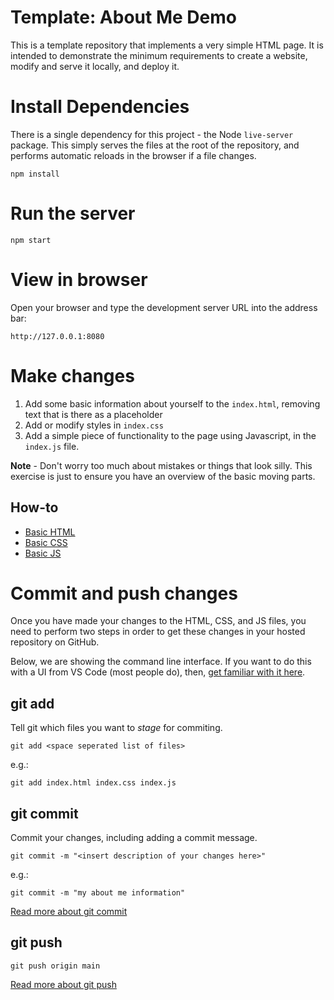 # Template: About Me Demo

This is a template repository that implements a very simple HTML page. It is intended to demonstrate the minimum requirements to create a website, modify and serve it locally, and deploy it.

# Install Dependencies

There is a single dependency for this project - the Node `live-server` package. This simply serves the files at the root of the repository, and performs automatic reloads in the browser if a file changes.

```
npm install
```

# Run the server

```
npm start
```

# View in browser

Open your browser and type the development server URL into the address bar:

```
http://127.0.0.1:8080
```

# Make changes

1. Add some basic information about yourself to the `index.html`, removing text that is there as a placeholder
2. Add or modify styles in `index.css`
3. Add a simple piece of functionality to the page using Javascript, in the `index.js` file.

**Note** - Don't worry too much about mistakes or things that look silly. This exercise is just to ensure you have an overview of the basic moving parts.

## How-to

- [Basic HTML]()
- [Basic CSS]()
- [Basic JS]()

# Commit and push changes

Once you have made your changes to the HTML, CSS, and JS files, you need to perform two steps in order to get these changes in your hosted repository on GitHub.

Below, we are showing the command line interface. If you want to do this with a UI from VS Code (most people do), then, [get familiar with it here](https://code.visualstudio.com/docs/sourcecontrol/overview).

## git add

Tell git which files you want to *stage* for commiting.

```
git add <space seperated list of files>
```

e.g.:

```
git add index.html index.css index.js
```

## git commit

Commit your changes, including adding a commit message.

```
git commit -m "<insert description of your changes here>"
```

e.g.:

```
git commit -m "my about me information"
```

[Read more about git commit](https://www.atlassian.com/git/tutorials/saving-changes/git-commit)

## git push


```
git push origin main
```

[Read more about git push](https://www.atlassian.com/git/tutorials/syncing/git-push)
